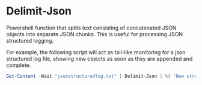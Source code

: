 # Delimit-Json
Powershell function that splits text consisting of concatenated JSON objects into separate JSON chunks. This is useful for processing JSON structured logging.

For example, the following script will act as tail-like monitoring for a json structured log file, showing new objects as soon as they are appended and complete.

```PowerShell
Get-Content -Wait "jsonstructuredlog.txt" | Delimit-Json | %{ "New structured log object: $($_ | ConvertFrom-Json)" }
```
